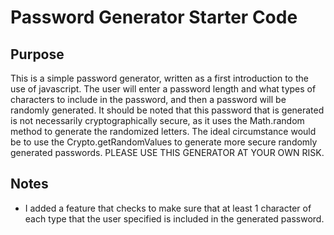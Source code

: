 # Password Generator Starter Code

## Purpose

This is a simple password generator, written as a first introduction to the use of javascript. The user will enter a password length and what types of characters to include in the password, and then a password will be randomly generated. It should be noted that this password that is generated is not necessarily cryptographically secure, as it uses the Math.random method to generate the randomized letters. The ideal circumstance would be to use the Crypto.getRandomValues to generate more secure randomly generated passwords. PLEASE USE THIS GENERATOR AT YOUR OWN RISK.

## Notes

- I added a feature that checks to make sure that at least 1 character of each type that the user specified is included in the generated password.
